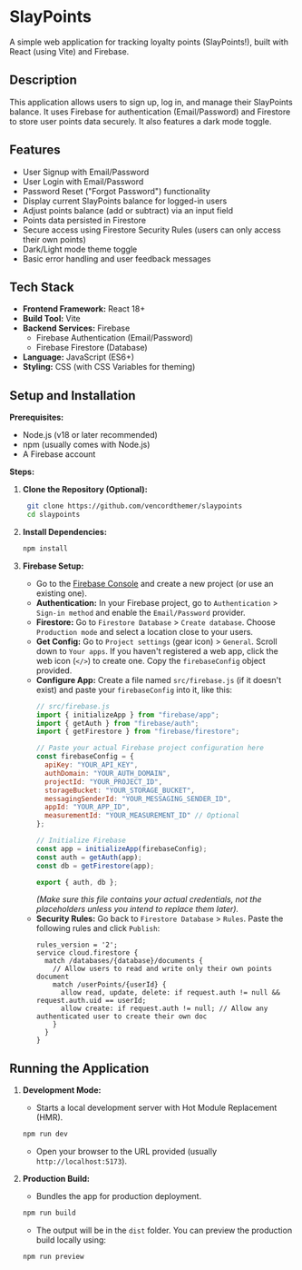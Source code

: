 # SlayPoints

A simple web application for tracking loyalty points (SlayPoints!), built with React (using Vite) and Firebase.

## Description

This application allows users to sign up, log in, and manage their SlayPoints balance. It uses Firebase for authentication (Email/Password) and Firestore to store user points data securely. It also features a dark mode toggle.

## Features

*   User Signup with Email/Password
*   User Login with Email/Password
*   Password Reset ("Forgot Password") functionality
*   Display current SlayPoints balance for logged-in users
*   Adjust points balance (add or subtract) via an input field
*   Points data persisted in Firestore
*   Secure access using Firestore Security Rules (users can only access their own points)
*   Dark/Light mode theme toggle
*   Basic error handling and user feedback messages

## Tech Stack

*   **Frontend Framework:** React 18+
*   **Build Tool:** Vite
*   **Backend Services:** Firebase
    *   Firebase Authentication (Email/Password)
    *   Firebase Firestore (Database)
*   **Language:** JavaScript (ES6+)
*   **Styling:** CSS (with CSS Variables for theming)

## Setup and Installation

**Prerequisites:**

*   Node.js (v18 or later recommended)
*   npm (usually comes with Node.js)
*   A Firebase account

**Steps:**

1.  **Clone the Repository (Optional):**
    ```bash
     git clone https://github.com/vencordthemer/slaypoints
     cd slaypoints
    ```

2.  **Install Dependencies:**
    ```bash
    npm install
    ```

3.  **Firebase Setup:**
    *   Go to the [Firebase Console](https://console.firebase.google.com/) and create a new project (or use an existing one).
    *   **Authentication:** In your Firebase project, go to `Authentication` > `Sign-in method` and enable the `Email/Password` provider.
    *   **Firestore:** Go to `Firestore Database` > `Create database`. Choose `Production mode` and select a location close to your users.
    *   **Get Config:** Go to `Project settings` (gear icon) > `General`. Scroll down to `Your apps`. If you haven't registered a web app, click the web icon (`</>`) to create one. Copy the `firebaseConfig` object provided.
    *   **Configure App:** Create a file named `src/firebase.js` (if it doesn't exist) and paste your `firebaseConfig` into it, like this:
        ```javascript
        // src/firebase.js
        import { initializeApp } from "firebase/app";
        import { getAuth } from "firebase/auth";
        import { getFirestore } from "firebase/firestore";

        // Paste your actual Firebase project configuration here
        const firebaseConfig = {
          apiKey: "YOUR_API_KEY",
          authDomain: "YOUR_AUTH_DOMAIN",
          projectId: "YOUR_PROJECT_ID",
          storageBucket: "YOUR_STORAGE_BUCKET",
          messagingSenderId: "YOUR_MESSAGING_SENDER_ID",
          appId: "YOUR_APP_ID",
          measurementId: "YOUR_MEASUREMENT_ID" // Optional
        };

        // Initialize Firebase
        const app = initializeApp(firebaseConfig);
        const auth = getAuth(app);
        const db = getFirestore(app);

        export { auth, db };
        ```
        *(Make sure this file contains your actual credentials, not the placeholders unless you intend to replace them later).*
    *   **Security Rules:** Go back to `Firestore Database` > `Rules`. Paste the following rules and click `Publish`:
        ```
        rules_version = '2';
        service cloud.firestore {
          match /databases/{database}/documents {
            // Allow users to read and write only their own points document
            match /userPoints/{userId} {
              allow read, update, delete: if request.auth != null && request.auth.uid == userId;
              allow create: if request.auth != null; // Allow any authenticated user to create their own doc
            }
          }
        }
        ```

## Running the Application

1.  **Development Mode:**
    *   Starts a local development server with Hot Module Replacement (HMR).
    ```bash
    npm run dev
    ```
    *   Open your browser to the URL provided (usually `http://localhost:5173`).

2.  **Production Build:**
    *   Bundles the app for production deployment.
    ```bash
    npm run build
    ```
    *   The output will be in the `dist` folder. You can preview the production build locally using:
    ```bash
    npm run preview
    ```
